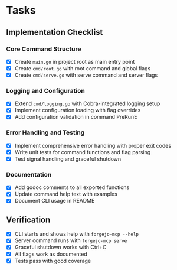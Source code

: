 # Tasks

## Implementation Checklist

### Core Command Structure
- [x] Create `main.go` in project root as main entry point
- [x] Create `cmd/root.go` with root command and global flags
- [x] Create `cmd/serve.go` with serve command and server flags

### Logging and Configuration
- [x] Extend `cmd/logging.go` with Cobra-integrated logging setup
- [x] Implement configuration loading with flag overrides
- [x] Add configuration validation in command PreRunE

### Error Handling and Testing
- [x] Implement comprehensive error handling with proper exit codes
- [x] Write unit tests for command functions and flag parsing
- [x] Test signal handling and graceful shutdown

### Documentation
- [x] Add godoc comments to all exported functions
- [x] Update command help text with examples
- [x] Document CLI usage in README

## Verification
- [x] CLI starts and shows help with `forgejo-mcp --help`
- [x] Server command runs with `forgejo-mcp serve`
- [x] Graceful shutdown works with Ctrl+C
- [x] All flags work as documented
- [x] Tests pass with good coverage
